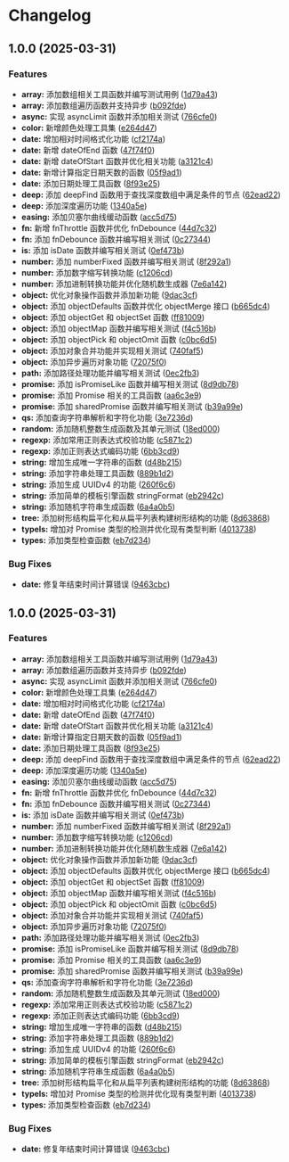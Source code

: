 # Changelog

## 1.0.0 (2025-03-31)


### Features

* **array:** 添加数组相关工具函数并编写测试用例 ([1d79a43](https://github.com/cloudcome/utils/commit/1d79a434d017344773557c249c0c42e1b5f297a5))
* **array:** 添加数组遍历函数并支持异步 ([b092fde](https://github.com/cloudcome/utils/commit/b092fde20880f9c68f9c96e1183af1e85914484a))
* **async:** 实现 asyncLimit 函数并添加相关测试 ([766cfe0](https://github.com/cloudcome/utils/commit/766cfe0b1d7754d30622d0ccf5585d9c54294a44))
* **color:** 新增颜色处理工具集 ([e264d47](https://github.com/cloudcome/utils/commit/e264d4708f68a4fd928e3e07bf2be8458935fbdf))
* **date:** 增加相对时间格式化功能 ([cf2174a](https://github.com/cloudcome/utils/commit/cf2174a1ba434be6f9ff1a042fea9428a8238ad1))
* **date:** 新增 dateOfEnd 函数 ([47f74f0](https://github.com/cloudcome/utils/commit/47f74f06515dea7942adcf38290c4721c79bb9e2))
* **date:** 新增 dateOfStart 函数并优化相关功能 ([a3121c4](https://github.com/cloudcome/utils/commit/a3121c4c52fde42500a60fe4697e03e21c26d65b))
* **date:** 新增计算指定日期天数的函数 ([05f9ad1](https://github.com/cloudcome/utils/commit/05f9ad1a0935e86a5a61735c9571334dd65d3b90))
* **date:** 添加日期处理工具函数 ([8f93e25](https://github.com/cloudcome/utils/commit/8f93e2553711ab7cb7381231780d7023fcb933f5))
* **deep:** 添加 deepFind 函数用于查找深度数组中满足条件的节点 ([62ead22](https://github.com/cloudcome/utils/commit/62ead2271dbabe6f2fe6e91f719a4ec14af7b77d))
* **deep:** 添加深度遍历功能 ([1340a5e](https://github.com/cloudcome/utils/commit/1340a5e12f7a627b6d6dd785f12f3dae4487daa6))
* **easing:** 添加贝塞尔曲线缓动函数 ([acc5d75](https://github.com/cloudcome/utils/commit/acc5d756e3944c975512bde3355f9cf776f84d62))
* **fn:** 新增 fnThrottle 函数并优化 fnDebounce ([44d7c32](https://github.com/cloudcome/utils/commit/44d7c32e05d6944a0c8b9c396e145721cce8ead0))
* **fn:** 添加 fnDebounce 函数并编写相关测试 ([0c27344](https://github.com/cloudcome/utils/commit/0c2734458e599cac373e1d093662fb6d0a69afd9))
* **is:** 添加 isDate 函数并编写相关测试 ([0ef473b](https://github.com/cloudcome/utils/commit/0ef473ba168c7fa577d446e1eb249c5e480c1887))
* **number:** 添加 numberFixed 函数并编写相关测试 ([8f292a1](https://github.com/cloudcome/utils/commit/8f292a1027f94002160c76b5e0cab6cba9befa94))
* **number:** 添加数字缩写转换功能 ([c1206cd](https://github.com/cloudcome/utils/commit/c1206cd9f4da75d4cb6c9e8e22d5be15971837c6))
* **number:** 添加进制转换功能并优化随机数生成器 ([7e6a142](https://github.com/cloudcome/utils/commit/7e6a142ab491b027c98a533e26c8a7c616c36ba0))
* **object:** 优化对象操作函数并添加新功能 ([9dac3cf](https://github.com/cloudcome/utils/commit/9dac3cfa568b5e47eae1d6aad163e4dd91dafd2f))
* **object:** 添加 objectDefaults 函数并优化 objectMerge 接口 ([b665dc4](https://github.com/cloudcome/utils/commit/b665dc446c9be95da2fb4d0ea3fb57718290ee5b))
* **object:** 添加 objectGet 和 objectSet 函数 ([ff81009](https://github.com/cloudcome/utils/commit/ff8100962646c25988115c2e9fefed5f0075e015))
* **object:** 添加 objectMap 函数并编写相关测试 ([f4c516b](https://github.com/cloudcome/utils/commit/f4c516b68c1e73e41ab8dee7a5464b53fdf45fd6))
* **object:** 添加 objectPick 和 objectOmit 函数 ([c0bc6d5](https://github.com/cloudcome/utils/commit/c0bc6d573a6ed45b67406057a165b2e8b858ceea))
* **object:** 添加对象合并功能并实现相关测试 ([740faf5](https://github.com/cloudcome/utils/commit/740faf5afbef08242405f4c5576f214253a76845))
* **object:** 添加异步遍历对象功能 ([72075f0](https://github.com/cloudcome/utils/commit/72075f095ed0b71a011786168aedd8c96c375cc9))
* **path:** 添加路径处理功能并编写相关测试 ([0ec2fb3](https://github.com/cloudcome/utils/commit/0ec2fb3a1feaf3c2cf956bedb6d95b5d7c9d18e2))
* **promise:** 添加 isPromiseLike 函数并编写相关测试 ([8d9db78](https://github.com/cloudcome/utils/commit/8d9db783c10b95e3981ca19161cd91f730192afc))
* **promise:** 添加 Promise 相关的工具函数 ([aa6c3e9](https://github.com/cloudcome/utils/commit/aa6c3e9f25abf8dd9565f3a93644c45ae123ec4a))
* **promise:** 添加 sharedPromise 函数并编写相关测试 ([b39a99e](https://github.com/cloudcome/utils/commit/b39a99e3b46d364e3023e58748752ad8297017ba))
* **qs:** 添加查询字符串解析和字符化功能 ([3e7236d](https://github.com/cloudcome/utils/commit/3e7236d6531e491c1e8d39f0059cc8acae63d3d0))
* **random:** 添加随机整数生成函数及其单元测试 ([18ed000](https://github.com/cloudcome/utils/commit/18ed000b396e636e0d0c4028bfbf2c7456a13c95))
* **regexp:** 添加常用正则表达式校验功能 ([c5871c2](https://github.com/cloudcome/utils/commit/c5871c23fc1e6956ff3fbbc59e8378aa08fa7cfa))
* **regexp:** 添加正则表达式编码功能 ([6bb3cd9](https://github.com/cloudcome/utils/commit/6bb3cd9f3cbc3c948f160abdcbf15f060ec55bba))
* **string:** 增加生成唯一字符串的函数 ([d48b215](https://github.com/cloudcome/utils/commit/d48b215e14835c44ba7195ee510f12dc640716c7))
* **string:** 添加字符串处理工具函数 ([889b1d2](https://github.com/cloudcome/utils/commit/889b1d2dbf80e6448e1d1aa50fcc45db09d7d657))
* **string:** 添加生成 UUIDv4 的功能 ([260f6c6](https://github.com/cloudcome/utils/commit/260f6c6dff0770ba0cad05053f1f59d4ee6147df))
* **string:** 添加简单的模板引擎函数 stringFormat ([eb2942c](https://github.com/cloudcome/utils/commit/eb2942ce502ba12b1e714f17483dc32db95f6cf2))
* **string:** 添加随机字符串生成函数 ([6a4a0b5](https://github.com/cloudcome/utils/commit/6a4a0b52869538a92f055b879baced30a634df82))
* **tree:** 添加树形结构扁平化和从扁平列表构建树形结构的功能 ([8d63868](https://github.com/cloudcome/utils/commit/8d63868c298856d3373b9275bcff20d9c96ccd01))
* **typeIs:** 增加对 Promise 类型的检测并优化现有类型判断 ([4013738](https://github.com/cloudcome/utils/commit/40137387f45bb89a0bc6924d2a9b363b8eb193f3))
* **types:** 添加类型检查函数 ([eb7d234](https://github.com/cloudcome/utils/commit/eb7d2344b2270b2b025a465c8d6afb54f4260c94))


### Bug Fixes

* **date:** 修复年结束时间计算错误 ([9463cbc](https://github.com/cloudcome/utils/commit/9463cbcd5095553026b63858d75b353a10230b60))

## 1.0.0 (2025-03-31)


### Features

* **array:** 添加数组相关工具函数并编写测试用例 ([1d79a43](https://github.com/cloudcome/utils/commit/1d79a434d017344773557c249c0c42e1b5f297a5))
* **array:** 添加数组遍历函数并支持异步 ([b092fde](https://github.com/cloudcome/utils/commit/b092fde20880f9c68f9c96e1183af1e85914484a))
* **async:** 实现 asyncLimit 函数并添加相关测试 ([766cfe0](https://github.com/cloudcome/utils/commit/766cfe0b1d7754d30622d0ccf5585d9c54294a44))
* **color:** 新增颜色处理工具集 ([e264d47](https://github.com/cloudcome/utils/commit/e264d4708f68a4fd928e3e07bf2be8458935fbdf))
* **date:** 增加相对时间格式化功能 ([cf2174a](https://github.com/cloudcome/utils/commit/cf2174a1ba434be6f9ff1a042fea9428a8238ad1))
* **date:** 新增 dateOfEnd 函数 ([47f74f0](https://github.com/cloudcome/utils/commit/47f74f06515dea7942adcf38290c4721c79bb9e2))
* **date:** 新增 dateOfStart 函数并优化相关功能 ([a3121c4](https://github.com/cloudcome/utils/commit/a3121c4c52fde42500a60fe4697e03e21c26d65b))
* **date:** 新增计算指定日期天数的函数 ([05f9ad1](https://github.com/cloudcome/utils/commit/05f9ad1a0935e86a5a61735c9571334dd65d3b90))
* **date:** 添加日期处理工具函数 ([8f93e25](https://github.com/cloudcome/utils/commit/8f93e2553711ab7cb7381231780d7023fcb933f5))
* **deep:** 添加 deepFind 函数用于查找深度数组中满足条件的节点 ([62ead22](https://github.com/cloudcome/utils/commit/62ead2271dbabe6f2fe6e91f719a4ec14af7b77d))
* **deep:** 添加深度遍历功能 ([1340a5e](https://github.com/cloudcome/utils/commit/1340a5e12f7a627b6d6dd785f12f3dae4487daa6))
* **easing:** 添加贝塞尔曲线缓动函数 ([acc5d75](https://github.com/cloudcome/utils/commit/acc5d756e3944c975512bde3355f9cf776f84d62))
* **fn:** 新增 fnThrottle 函数并优化 fnDebounce ([44d7c32](https://github.com/cloudcome/utils/commit/44d7c32e05d6944a0c8b9c396e145721cce8ead0))
* **fn:** 添加 fnDebounce 函数并编写相关测试 ([0c27344](https://github.com/cloudcome/utils/commit/0c2734458e599cac373e1d093662fb6d0a69afd9))
* **is:** 添加 isDate 函数并编写相关测试 ([0ef473b](https://github.com/cloudcome/utils/commit/0ef473ba168c7fa577d446e1eb249c5e480c1887))
* **number:** 添加 numberFixed 函数并编写相关测试 ([8f292a1](https://github.com/cloudcome/utils/commit/8f292a1027f94002160c76b5e0cab6cba9befa94))
* **number:** 添加数字缩写转换功能 ([c1206cd](https://github.com/cloudcome/utils/commit/c1206cd9f4da75d4cb6c9e8e22d5be15971837c6))
* **number:** 添加进制转换功能并优化随机数生成器 ([7e6a142](https://github.com/cloudcome/utils/commit/7e6a142ab491b027c98a533e26c8a7c616c36ba0))
* **object:** 优化对象操作函数并添加新功能 ([9dac3cf](https://github.com/cloudcome/utils/commit/9dac3cfa568b5e47eae1d6aad163e4dd91dafd2f))
* **object:** 添加 objectDefaults 函数并优化 objectMerge 接口 ([b665dc4](https://github.com/cloudcome/utils/commit/b665dc446c9be95da2fb4d0ea3fb57718290ee5b))
* **object:** 添加 objectGet 和 objectSet 函数 ([ff81009](https://github.com/cloudcome/utils/commit/ff8100962646c25988115c2e9fefed5f0075e015))
* **object:** 添加 objectMap 函数并编写相关测试 ([f4c516b](https://github.com/cloudcome/utils/commit/f4c516b68c1e73e41ab8dee7a5464b53fdf45fd6))
* **object:** 添加 objectPick 和 objectOmit 函数 ([c0bc6d5](https://github.com/cloudcome/utils/commit/c0bc6d573a6ed45b67406057a165b2e8b858ceea))
* **object:** 添加对象合并功能并实现相关测试 ([740faf5](https://github.com/cloudcome/utils/commit/740faf5afbef08242405f4c5576f214253a76845))
* **object:** 添加异步遍历对象功能 ([72075f0](https://github.com/cloudcome/utils/commit/72075f095ed0b71a011786168aedd8c96c375cc9))
* **path:** 添加路径处理功能并编写相关测试 ([0ec2fb3](https://github.com/cloudcome/utils/commit/0ec2fb3a1feaf3c2cf956bedb6d95b5d7c9d18e2))
* **promise:** 添加 isPromiseLike 函数并编写相关测试 ([8d9db78](https://github.com/cloudcome/utils/commit/8d9db783c10b95e3981ca19161cd91f730192afc))
* **promise:** 添加 Promise 相关的工具函数 ([aa6c3e9](https://github.com/cloudcome/utils/commit/aa6c3e9f25abf8dd9565f3a93644c45ae123ec4a))
* **promise:** 添加 sharedPromise 函数并编写相关测试 ([b39a99e](https://github.com/cloudcome/utils/commit/b39a99e3b46d364e3023e58748752ad8297017ba))
* **qs:** 添加查询字符串解析和字符化功能 ([3e7236d](https://github.com/cloudcome/utils/commit/3e7236d6531e491c1e8d39f0059cc8acae63d3d0))
* **random:** 添加随机整数生成函数及其单元测试 ([18ed000](https://github.com/cloudcome/utils/commit/18ed000b396e636e0d0c4028bfbf2c7456a13c95))
* **regexp:** 添加常用正则表达式校验功能 ([c5871c2](https://github.com/cloudcome/utils/commit/c5871c23fc1e6956ff3fbbc59e8378aa08fa7cfa))
* **regexp:** 添加正则表达式编码功能 ([6bb3cd9](https://github.com/cloudcome/utils/commit/6bb3cd9f3cbc3c948f160abdcbf15f060ec55bba))
* **string:** 增加生成唯一字符串的函数 ([d48b215](https://github.com/cloudcome/utils/commit/d48b215e14835c44ba7195ee510f12dc640716c7))
* **string:** 添加字符串处理工具函数 ([889b1d2](https://github.com/cloudcome/utils/commit/889b1d2dbf80e6448e1d1aa50fcc45db09d7d657))
* **string:** 添加生成 UUIDv4 的功能 ([260f6c6](https://github.com/cloudcome/utils/commit/260f6c6dff0770ba0cad05053f1f59d4ee6147df))
* **string:** 添加简单的模板引擎函数 stringFormat ([eb2942c](https://github.com/cloudcome/utils/commit/eb2942ce502ba12b1e714f17483dc32db95f6cf2))
* **string:** 添加随机字符串生成函数 ([6a4a0b5](https://github.com/cloudcome/utils/commit/6a4a0b52869538a92f055b879baced30a634df82))
* **tree:** 添加树形结构扁平化和从扁平列表构建树形结构的功能 ([8d63868](https://github.com/cloudcome/utils/commit/8d63868c298856d3373b9275bcff20d9c96ccd01))
* **typeIs:** 增加对 Promise 类型的检测并优化现有类型判断 ([4013738](https://github.com/cloudcome/utils/commit/40137387f45bb89a0bc6924d2a9b363b8eb193f3))
* **types:** 添加类型检查函数 ([eb7d234](https://github.com/cloudcome/utils/commit/eb7d2344b2270b2b025a465c8d6afb54f4260c94))


### Bug Fixes

* **date:** 修复年结束时间计算错误 ([9463cbc](https://github.com/cloudcome/utils/commit/9463cbcd5095553026b63858d75b353a10230b60))
